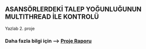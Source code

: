## ASANSÖRLERDEKİ TALEP YOĞUNLUĞUNUN MULTITHREAD İLE KONTROLÜ

Yazlab 2. proje

### Daha fazla bilgi için --> [Proje Raporu](https://github.com/mustafayigit34/asansorKontrol-Yazlab/blob/main/rapor.pdf)
